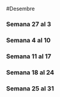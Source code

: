 #Desembre

### Semana 27 al 3

### Semana 4 al 10

### Semana 11 al 17

### Semana 18 al 24

### Semana 25 al 31
